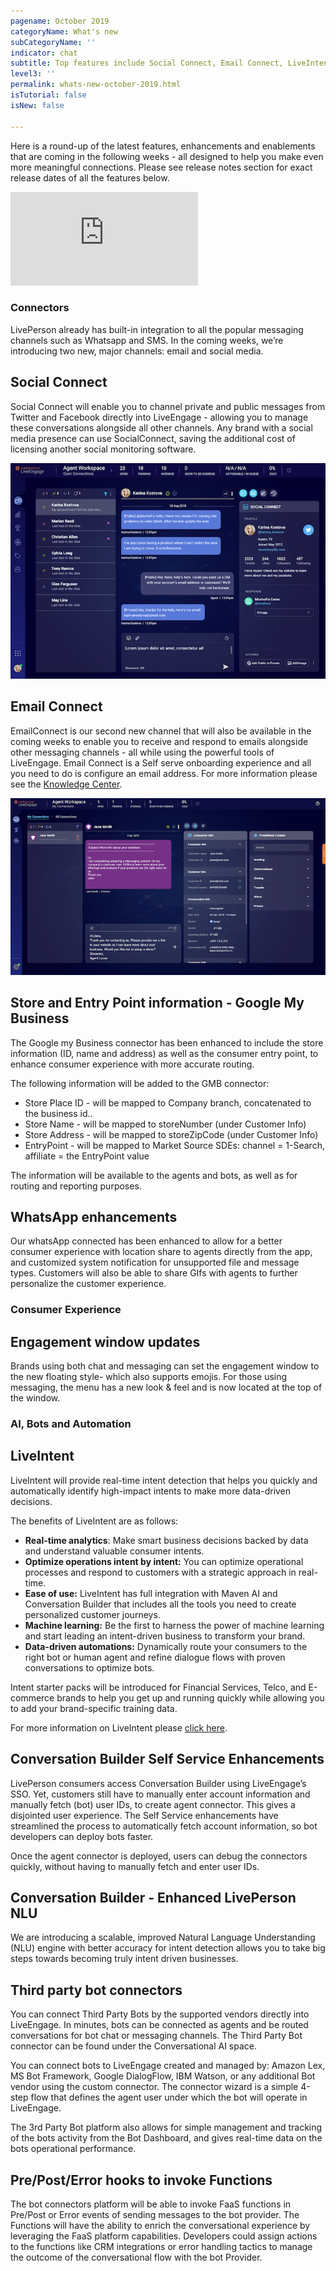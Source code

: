 ```yaml
---
pagename: October 2019
categoryName: What's new
subCategoryName: ''
indicator: chat
subtitle: Top features include Social Connect, Email Connect, LiveIntent and more
level3: ''
permalink: whats-new-october-2019.html
isTutorial: false
isNew: false

---
```

Here is a round-up of the latest features, enhancements and enablements that are coming in the following weeks - all designed to help you make even more meaningful connections. Please see release notes section for exact release dates of all the features below.

<iframe style="max-width: 750px;" src="https://player.vimeo.com/video/364766378" frameborder="0" webkitallowfullscreen mozallowfullscreen allowfullscreen></iframe>

### Connectors

LivePerson already has built-in integration to all the popular messaging channels such as Whatsapp and SMS. In the coming weeks, we’re introducing two new, major channels: email and social media.

## Social Connect

Social Connect will enable you to channel private and public messages from Twitter and Facebook directly into LiveEngage - allowing you to manage these conversations alongside all other channels. Any brand with a social media presence can use SocialConnect, saving the additional cost of licensing another social monitoring software.

![](img/SocialConnect1.jpg)

## Email Connect

EmailConnect is our second new channel that will also be available in the coming weeks to enable you to receive and respond to emails alongside other messaging channels - all while using the powerful tools of LiveEngage. Email Connect is a Self serve onboarding experience and all you need to do is configure an email address. For more information please see the [Knowledge Center](https://knowledge.liveperson.com/messaging-channels-email-connect.html).

![](img/emailConnectWhatsnew.png)

## Store and Entry Point information - Google My Business

The Google my Business connector has been enhanced to include the store information (ID, name and address) as well as the consumer entry point, to enhance consumer experience with more accurate routing.

The following information will be added to the GMB connector:

* Store Place ID - will be mapped to Company branch, concatenated to the business id..
* Store Name - will be mapped to storeNumber (under Customer Info)
* Store Address - will be mapped to storeZipCode (under Customer Info)
* EntryPoint - will be mapped to Market Source SDEs: channel = 1-Search, affiliate = the EntryPoint value

The information will be available to the agents and bots, as well as for routing and reporting purposes.

## WhatsApp enhancements

Our whatsApp connected has been enhanced to allow for a better consumer experience with location share to agents directly from the app, and customized system notification for unsupported file and message types. Customers will also be able to share GIfs with agents to further personalize the customer experience.

### Consumer Experience

## Engagement window updates

Brands using both chat and messaging can set the engagement window to the new floating style- which also supports emojis. For those using messaging, the menu has a new look & feel and is now located at the top of the window.

### AI, Bots and Automation

## LiveIntent

LiveIntent will provide real-time intent detection that helps you quickly and automatically identify high-impact intents to make more data-driven decisions.

The benefits of LiveIntent are as follows:

* **Real-time analytics**: Make smart business decisions backed by data and understand valuable consumer intents.
* **Optimize operations intent by intent:** You can optimize operational processes and respond to customers with a strategic approach in real- time.
* **Ease of use:** LiveIntent has full integration with Maven AI and Conversation Builder that includes all the tools you need to create personalized customer journeys.
* **Machine learning:** Be the first to harness the power of machine learning and start leading an intent-driven business to transform your brand.
* **Data-driven automations:** Dynamically route your consumers to the right bot or human agent and refine dialogue flows with proven conversations to optimize bots.

Intent starter packs will be introduced for Financial Services, Telco, and E-commerce brands to help you get up and running quickly while allowing you to add your brand-specific training data.

For more information on LiveIntent please [click here](https://knowledge.liveperson.com/ai-bots-automation-liveintent-overview.html).

## Conversation Builder Self Service Enhancements

LivePerson consumers access Conversation Builder using LiveEngage’s SSO. Yet, customers still have to manually enter account information and manually fetch (bot) user IDs, to create agent connector. This gives a disjointed user experience. The Self Service enhancements have streamlined the process to automatically fetch account information, so bot developers can deploy bots faster.

Once the agent connector is deployed, users can debug the connectors quickly, without having to manually fetch and enter user IDs.

## Conversation Builder - Enhanced LivePerson NLU

We are introducing a scalable, improved Natural Language Understanding (NLU) engine with better accuracy for intent detection allows you to take big steps towards becoming truly intent driven businesses.

## Third party bot connectors

You can connect Third Party Bots by the supported vendors directly into LiveEngage. In minutes, bots can be connected as agents and be routed conversations for bot chat or messaging channels. The Third Party Bot connector can be found under the Conversational AI space.

You can connect bots to LiveEngage created and managed by: Amazon Lex, MS Bot Framework, Google DialogFlow, IBM Watson, or any additional Bot vendor using the custom connector. The connector wizard is a simple 4-step flow that defines the agent user under which the bot will operate in LiveEngage.

The 3rd Party Bot platform also allows for simple management and tracking of the bots activity from the Bot Dashboard, and gives real-time data on the bots operational performance.

## Pre/Post/Error hooks to invoke Functions

The bot connectors platform will be able to invoke FaaS functions in Pre/Post or Error events of sending messages to the bot provider. The Functions will have the ability to enrich the conversational experience by leveraging the FaaS platform capabilities. Developers could assign actions to the functions like CRM integrations or error handling tactics to manage the outcome of the conversational flow with the bot Provider.
